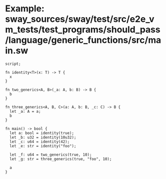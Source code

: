 # Example: sway_sources/sway/test/src/e2e_vm_tests/test_programs/should_pass/language/generic_functions/src/main.sw

```sway
script;

fn identity<T>(x: T) -> T {
  x
}

fn two_generics<A, B>(_a: A, b: B) -> B {
  b
}

fn three_generics<A, B, C>(a: A, b: B, _c: C) -> B {
  let _a: A = a;
  b
}

fn main() -> bool {
  let a: bool = identity(true);
  let _b: u32 = identity(10u32);
  let _c: u64 = identity(42);
  let _e: str = identity("foo");

  let _f: u64 = two_generics(true, 10);
  let _g: str = three_generics(true, "foo", 10);

  a
}

```
